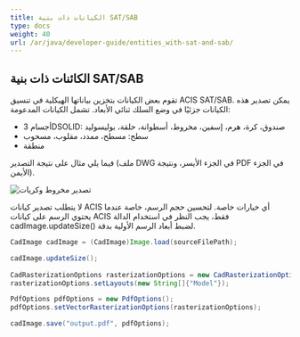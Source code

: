 ```yaml
---
title: الكيانات ذات بنية SAT/SAB
type: docs
weight: 40
url: /ar/java/developer-guide/entities_with-sat-and-sab/
---
```


## **الكائنات ذات بنية SAT/SAB**

تقوم بعض الكيانات بتخزين بياناتها الهيكلية في تنسيق ACIS SAT/SAB. يمكن تصدير هذه الكيانات جزئيًا في وضع السلك ثنائي الأبعاد. تشمل الكيانات المدعومة:

*	أجسام 3DSOLID: صندوق، كرة، هرم، إسفين، مخروط، أسطوانة، حلقة، بوليسوليد
*	سطح: مسطح، ممدد، مقلوب، مسحوب
*	منطقة

فيما يلي مثال على نتيجة التصدير (ملف DWG في الجزء الأيسر، ونتيجة PDF في الجزء الأيمن).

![تصدير مخروط وكريات](/_assets/guide/coneAndSpheres.png)

لا يتطلب تصدير كيانات ACIS أي خيارات خاصة. لتحسين حجم الرسم، خاصة عندما يحتوي الرسم على كيانات ACIS فقط، يجب النظر في استخدام الدالة cadImage.updateSize() لضبط أبعاد الرسم الأولية بدقة.

```java
CadImage cadImage = (CadImage)Image.load(sourceFilePath);

cadImage.updateSize();
	
CadRasterizationOptions rasterizationOptions = new CadRasterizationOptions();
rasterizationOptions.setLayouts(new String[]{"Model"});

PdfOptions pdfOptions = new PdfOptions();
pdfOptions.setVectorRasterizationOptions(rasterizationOptions);

cadImage.save("output.pdf", pdfOptions);
```
